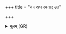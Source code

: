 +++
title = "०१ अध स्वनाद् उत"

+++
<details><summary>मूलम् (GR)</summary>

अध स्वनाद् उत बिभ्युः पतत्रिणो  
द्रप्सा यत् ते यवसादो व्य् अस्थिरन् ।  
सुगं तत् ते तावकेभ्यो रथेभ्यो  
ऽग्ने (…) ॥ +++(see 13.5.1d)+++
</details>